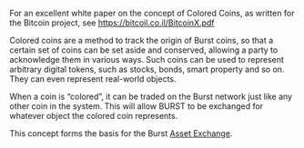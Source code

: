 <languages/> For an excellent white paper on the concept of Colored Coins, as written for the Bitcoin project, see <https://bitcoil.co.il/BitcoinX.pdf>

Colored coins are a method to track the origin of Burst coins, so that a certain set of coins can be set aside and conserved, allowing a party to acknowledge them in various ways. Such coins can be used to represent arbitrary digital tokens, such as stocks, bonds, smart property and so on. They can even represent real-world objects.

When a coin is “colored”, it can be traded on the Burst network just like any other coin in the system. This will allow BURST to be exchanged for whatever object the colored coin represents.

This concept forms the basis for the Burst [Asset Exchange](asset-exchange.md).
